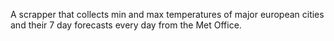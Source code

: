 A scrapper that collects min and max temperatures of major european cities and their 7 day forecasts every day from the Met Office.
